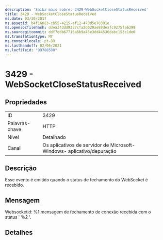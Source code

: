 ```yaml
---
description: 'Saiba mais sobre: 3429-WebSocketCloseStatusReceived'
title: 3429 - WebSocketCloseStatusReceived
ms.date: 03/30/2017
ms.assetid: b4f16083-cb55-4215-af12-478d5e70301e
ms.openlocfilehash: ddea343dd9337cfa2d629ae89deafc9275fa6399
ms.sourcegitcommit: ddf7edb67715a5b9a45e3dd44536dabc153c1de0
ms.translationtype: MT
ms.contentlocale: pt-BR
ms.lasthandoff: 02/06/2021
ms.locfileid: "99788508"
---
```

# <a name="3429---websocketclosestatusreceived"></a>3429 - WebSocketCloseStatusReceived

## <a name="properties"></a>Propriedades  
  
|||  
|-|-|  
|ID|3429|  
|Palavras-chave|HTTP|  
|Nível|Detalhado|  
|Canal|Os aplicativos de servidor de Microsoft-Windows- aplicativo/depuração|  
  
## <a name="description"></a>Descrição  

 Esse evento é emitido quando o status de fechamento do WebSocket é recebido.  
  
## <a name="message"></a>Mensagem  

 Websocketid: %1 mensagem de fechamento de conexão recebida com o status ' %2 '.  
  
## <a name="details"></a>Detalhes
